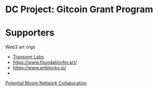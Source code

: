 # DC Project: Gitcoin Grant Program

# Supporters

Web3 art orgs

- [Transient Labs](https://www.transient.xyz/about)
- https://www.foundationfor.art/
- https://www.artblocks.io/
- 

[Potential Bloom Network Collaboration](DC%20Project%20Gitcoin%20Grant%20Program%20131faa2a7b8a80b69f17e62164098c2e/Potential%20Bloom%20Network%20Collaboration%20915ba96f02e54f858ca5403ab510e1be.md)